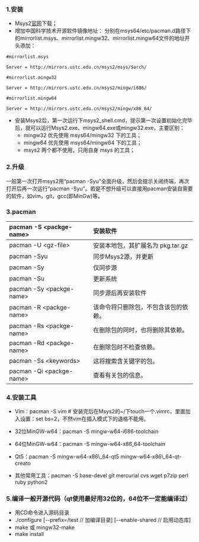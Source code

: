 ### 1.安装

* Msys2[官网](http://http://www.msys2.org/)下载；
* 增加中国科学技术开源软件镜像地址：
  分别在msys64/etc/pacman.d路径下的mirrorlist.msys、mirrorlist.mingw32、mirrorlist.mingw64文件的地址开头添加：

`#mirrorlist.msys`

`Server = http://mirrors.ustc.edu.cn/msys2/msys/$arch/`

`#mirrorlist.mingw32`

`Server = http://mirrors.ustc.edu.cn/msys2/mingw/i686/`

`#mirrorlist.mingw64`

`Server = http://mirrors.ustc.edu.cn/msys2/mingw/x86_64/`

* 安装Msys2后，第一次运行下msys2\_shell.cmd，提示第一次设置初始化完毕后，就可以运行Msys2.exe、mingw64.exe或mingw32.exe，主要区别：
  * mingw32 优先使用 msys64/mingw32 下的工具；
  * mingw64 优先使用 msys64/mingw64 下的工具；
  * msys2 两个都不使用，只用自身 msys 的工具；

### 2.升级

一般第一次打开msys2用“pacman -Syu”全面升级，然后会提示关闭终端，再次打开后再一次运行”pacman -Syu”。若是不想升级可以直接用pacman安装自需要的软件，如vim，git，gcc\(即MinGw\)等。

### 3.pacman

| pacman -S &lt;packge-name&gt; | 安装软件 |
| :--- | :--- |
| pacman -U &lt;gz-file&gt; | 安装本地包，其扩展名为 pkg.tar.gz |
| pacman -Syu | 同步Msys2源，并更新 |
| pacman -Sy | 仅同步源 |
| pacman -Su | 更新系统 |
| pacman -Sy &lt;packge-name&gt; | 同步源后再安装软件 |
| pacman -R &lt;packge-name&gt; | 该命令将只删除包，不包含该包的依赖。 |
| pacman -Rs &lt;packge-name&gt; | 在删除包的同时，也将删除其依赖。 |
| pacman -Rd &lt;packge-name&gt; | 在删除包时不检查依赖。 |
| pacman -Ss &lt;keywords&gt; | 这将搜索含关键字的包。 |
| pacman -Qi &lt;packge-name&gt; | 查看有关包的信息。 |

### 4.安装工具

* Vim：pacman -S vim     \# 安装完后在Msys2的~/下touch一个.vimrc，里面加入设置：set bs=2，不然vim在插入模式下的退格不能用。
* 32位MinGW-w64：pacman -S  mingw-w64-i686-toolchain

* 64位MinGW-w64：pacman -S  mingw-w64-x86\_64-toolchain

* Qt5：pacman -S  mingw-w64-x86\\_64-qt5 mingw-w64-x86\\_64-qt-creato

* 其他常用工具：pacman -S  base-devel  git  mercurial  cvs  wget  p7zip  perl  ruby  python2

### 5.编译一般开源代码（qt使用最好用32位的，64位不一定能编译过）

* 用CD命令进入源码目录
* ./configure \[--prefix=/test // 加编译目录\] \[--enable-shared // 启用动态库\] 
* make 或 mingw32-make
* make install



